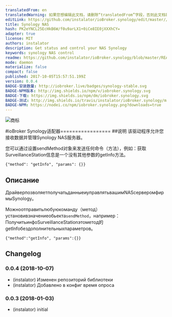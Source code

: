 ```yaml
---
translatedFrom: en
translatedWarning: 如果您想编辑此文档，请删除“translatedFrom”字段，否则此文档将再次自动翻译
editLink: https://github.com/instalator/ioBroker.synology/edit/master//README.md
title: Synology NAS
hash: PK2eYNCL25EcHkB6W/f0u9arLX1+0iCe8IE0jXXXhCY=
adapter: true
license: MIT
authors: instalator
description: Get status and control your NAS Synology
keywords: synology NAS control
readme: https://github.com/instalator/ioBroker.synology/blob/master/README.md
mode: daemon
materialize: false
compact: false
published: 2017-10-05T15:57:51.199Z
version: 0.0.4
BADGE-安装数量: http://iobroker.live/badges/synology-stable.svg
BADGE-NPM版本: http://img.shields.io/npm/v/iobroker.synology.svg
BADGE-下载: https://img.shields.io/npm/dm/iobroker.synology.svg
BADGE-测试: http://img.shields.io/travis/instalator/ioBroker.synology/master.svg
BADGE-NPM: https://nodei.co/npm/iobroker.synology.png?downloads=true
---
```

![商标](zh-cn/adapterref/iobroker.synology/../../../en/adapterref/iobroker.synology/admin/synology.png)


#ioBroker Synology适配器=================
##说明
该驱动程序允许您接收数据并管理Synology NAS服务器。

您可以通过设置sendMethod对象来发送任何命令（方法），例如：获取SurveillanceStation信息是一个没有其他参数的getInfo方法。

```{"method": "getInfo", "params": {}}```

## Описание
ДрайверпозволяетполучатьданныеиуправлятьвашимNASсерверомфирмыSynology。

Можноотправитьлюбуюкоманду（метод）установивзначениеобьекта```sendMethod```，например：ПолучитьинфоSurveillanceStationэтометод的getInfoбездополнительныхпараметров。

```{"method":"getInfo", "params":{}}```

## Changelog

### 0.0.4 (2018-10-07)
* (instalator) Изменен репозиторий библиотеки
* (instalator) Добавлено в конфиг время опроса

### 0.0.3 (2018-01-03)
* (instalator) initial